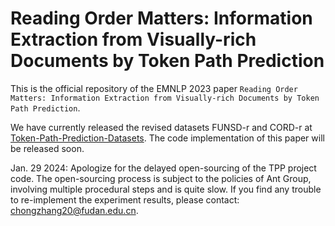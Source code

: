# Reading Order Matters: Information Extraction from Visually-rich Documents by Token Path Prediction

This is the official repository of the EMNLP 2023 paper `Reading Order Matters: Information Extraction from Visually-rich Documents by Token Path Prediction`. 

We have currently released the revised datasets FUNSD-r and CORD-r at [Token-Path-Prediction-Datasets](https://github.com/chongzhangFDU/Token-Path-Prediction-Datasets). 
The code implementation of this paper will be released soon.

Jan. 29 2024: Apologize for the delayed open-sourcing of the TPP project code. The open-sourcing process is subject to the policies of Ant Group, involving multiple procedural steps and is quite slow. If you find any trouble to re-implement the experiment results, please contact: chongzhang20@fudan.edu.cn. 
